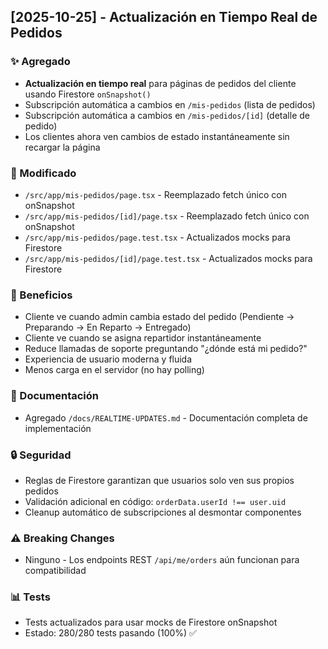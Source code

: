 
## [2025-10-25] - Actualización en Tiempo Real de Pedidos

### ✨ Agregado
- **Actualización en tiempo real** para páginas de pedidos del cliente usando Firestore `onSnapshot()`
- Subscripción automática a cambios en `/mis-pedidos` (lista de pedidos)
- Subscripción automática a cambios en `/mis-pedidos/[id]` (detalle de pedido)
- Los clientes ahora ven cambios de estado instantáneamente sin recargar la página

### 🔄 Modificado
- `/src/app/mis-pedidos/page.tsx` - Reemplazado fetch único con onSnapshot
- `/src/app/mis-pedidos/[id]/page.tsx` - Reemplazado fetch único con onSnapshot
- `/src/app/mis-pedidos/page.test.tsx` - Actualizados mocks para Firestore
- `/src/app/mis-pedidos/[id]/page.test.tsx` - Actualizados mocks para Firestore

### 🎁 Beneficios
- Cliente ve cuando admin cambia estado del pedido (Pendiente → Preparando → En Reparto → Entregado)
- Cliente ve cuando se asigna repartidor instantáneamente
- Reduce llamadas de soporte preguntando "¿dónde está mi pedido?"
- Experiencia de usuario moderna y fluida
- Menos carga en el servidor (no hay polling)

### 📝 Documentación
- Agregado `/docs/REALTIME-UPDATES.md` - Documentación completa de implementación

### 🔒 Seguridad
- Reglas de Firestore garantizan que usuarios solo ven sus propios pedidos
- Validación adicional en código: `orderData.userId !== user.uid`
- Cleanup automático de subscripciones al desmontar componentes

### ⚠️ Breaking Changes
- Ninguno - Los endpoints REST `/api/me/orders` aún funcionan para compatibilidad

### 📊 Tests
- Tests actualizados para usar mocks de Firestore onSnapshot
- Estado: 280/280 tests pasando (100%) ✅

